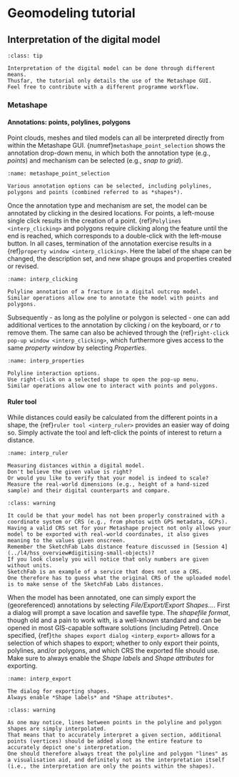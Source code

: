 # Geomodeling tutorial

## Interpretation of the digital model

```{admonition} Work in progress
:class: tip

Interpretation of the digital model can be done through different means.
Thusfar, the tutorial only details the use of the Metashape GUI.
Feel free to contribute with a different programme workflow.
```

### Metashape

#### Annotations: points, polylines, polygons

Point clouds, meshes and tiled models can all be interpreted directly from within the Metashape GUI.
{numref}`metashape_point_selection` shows the annotation drop-down menu, in which both the annotation type (e.g., *points*) and mechanism can be selected (e.g., *snap to grid*).

```{figure} assets/metashape_point_selection.png
:name: metashape_point_selection

Various annotation options can be selected, including polylines, polygons and points (combined referred to as *shapes*).
```

Once the annotation type and mechanism are set, the model can be annotated by clicking in the desired locations.
For points, a left-mouse single click results in the creation of a point.
{ref}`Polylines <interp_clicking>` and polygons require clicking along the feature until the end is reached, which corresponds to a double-click with the left-mouse button.
In all cases, termination of the annotation exercise results in a {ref}`property window <interp_clicking>`.
Here the label of the shape can be changed, the description set, and new shape groups and properties created or revised.

```{figure} assets/interp_clicking.gif
:name: interp_clicking

Polyline annotation of a fracture in a digital outcrop model.
Similar operations allow one to annotate the model with points and polygons.
```

Subsequently - as long as the polyline or polygon is selected - one can add additional vertices to the annotation by clicking *i* on the keyboard, or *r* to remove them.
The same can also be achieved through the {ref}`right-click pop-up window <interp_clicking>`, which furthermore gives access to the same *property window* by selecting *Properties*.

```{figure} assets/interp_properties.gif
:name: interp_properties

Polyline interaction options.
Use right-click on a selected shape to open the pop-up menu.
Similar operations allow one to interact with points and polygons.
```

#### Ruler tool

While distances could easily be calculated from the different points in a shape, the {ref}`ruler tool <interp_ruler>` provides an easier way of doing so.
Simply activate the tool and left-click the points of interest to return a distance.

```{figure} assets/interp_ruler.gif
:name: interp_ruler

Measuring distances within a digital model.
Don't believe the given value is right?
Or would you like to verify that your model is indeed to scale?
Measure the real-world dimensions (e.g., height of a hand-sized sample) and their digital counterparts and compare.
```

```{admonition} Strange distance values or coordinates?
:class: warning

It could be that your model has not been properly constrained with a coordinate system or CRS (e.g., from photos with GPS metadata, GCPs).
Having a valid CRS set for your Metashape project not only allows your model to be exported with real-world coordinates, it also gives meaning to the values given onscreen.
Remember the SketchFab Labs distance feature discussed in [Session 4](../l4/hss_overview#digitising-small-objects)?
If you look closely you will notice that only numbers are given without units.
SketchFab is an example of a service that does not use a CRS.
One therefore has to guess what the original CRS of the uploaded model is to make sense of the SketchFab Labs distances.
```

When the model has been annotated, one can simply export the (georeferenced) annotations by selecting *File/Export/Export Shapes...*.
First a dialog will prompt a save location and savefile type.
The *shapefile format*, though old and a pain to work with, is a well-known standard and can be opened in most GIS-capable software solutions (including Petrel).
Once specified, {ref}`the shapes export dialog <interp_export>` allows for a selection of which shapes to export; whether to only export their points, polylines, and/or polygons, and which CRS the exported file should use.
Make sure to always enable the *Shape labels* and *Shape attributes* for exporting.

```{figure} assets/interp_export.png
:name: interp_export

The dialog for exporting shapes.
Always enable *Shape labels* and *Shape attributes*.
```

```{admonition} Interpolation versus reality: interpretation
:class: warning

As one may notice, lines between points in the polyline and polygon shapes are simply interpolated.
That means that to accurately interpret a given section, additional points (vertices) should be added along the entire feature to accurately depict one's interpretation.
One should therefore always treat the polyline and polygon "lines" as a visualisation aid, and definitely not as the interpretation itself (i.e., the interpretation are only the points within the shapes).
```
